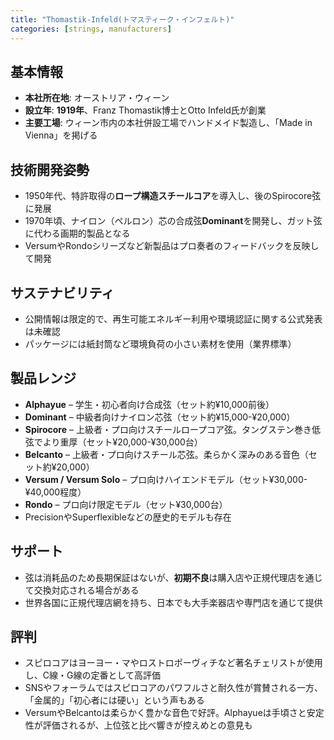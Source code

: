 ```yaml
---
title: "Thomastik-Infeld(トマスティーク・インフェルト)"
categories: [strings, manufacturers]
---
```


## 基本情報

* **本社所在地**: オーストリア・ウィーン
* **設立年**: **1919年**、Franz Thomastik博士とOtto Infeld氏が創業
* **主要工場**: ウィーン市内の本社併設工場でハンドメイド製造し、「Made in Vienna」を掲げる

## 技術開発姿勢

* 1950年代、特許取得の**ロープ構造スチールコア**を導入し、後のSpirocore弦に発展
* 1970年頃、ナイロン（ペルロン）芯の合成弦**Dominant**を開発し、ガット弦に代わる画期的製品となる
* VersumやRondoシリーズなど新製品はプロ奏者のフィードバックを反映して開発

## サステナビリティ

* 公開情報は限定的で、再生可能エネルギー利用や環境認証に関する公式発表は未確認
* パッケージには紙封筒など環境負荷の小さい素材を使用（業界標準）

## 製品レンジ

* **Alphayue** – 学生・初心者向け合成弦（セット約¥10,000前後）
* **Dominant** – 中級者向けナイロン芯弦（セット約¥15,000-¥20,000）
* **Spirocore** – 上級者・プロ向けスチールロープコア弦。タングステン巻き低弦でより重厚（セット¥20,000-¥30,000台）
* **Belcanto** – 上級者・プロ向けスチール芯弦。柔らかく深みのある音色（セット約¥20,000）
* **Versum / Versum Solo** – プロ向けハイエンドモデル（セット¥30,000-¥40,000程度）
* **Rondo** – プロ向け限定モデル（セット¥30,000台）
* PrecisionやSuperflexibleなどの歴史的モデルも存在

## サポート

* 弦は消耗品のため長期保証はないが、**初期不良**は購入店や正規代理店を通じて交換対応される場合がある
* 世界各国に正規代理店網を持ち、日本でも大手楽器店や専門店を通じて提供

## 評判

* スピロコアはヨーヨー・マやロストロポーヴィチなど著名チェリストが使用し、C線・G線の定番として高評価
* SNSやフォーラムではスピロコアのパワフルさと耐久性が賞賛される一方、「金属的」「初心者には硬い」という声もある
* VersumやBelcantoは柔らかく豊かな音色で好評。Alphayueは手頃さと安定性が評価されるが、上位弦と比べ響きが控えめとの意見も
